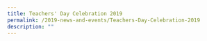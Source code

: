 ```yaml
---
title: Teachers' Day Celebration 2019
permalink: /2019-news-and-events/Teachers-Day-Celebration-2019
description: ""
---
```

